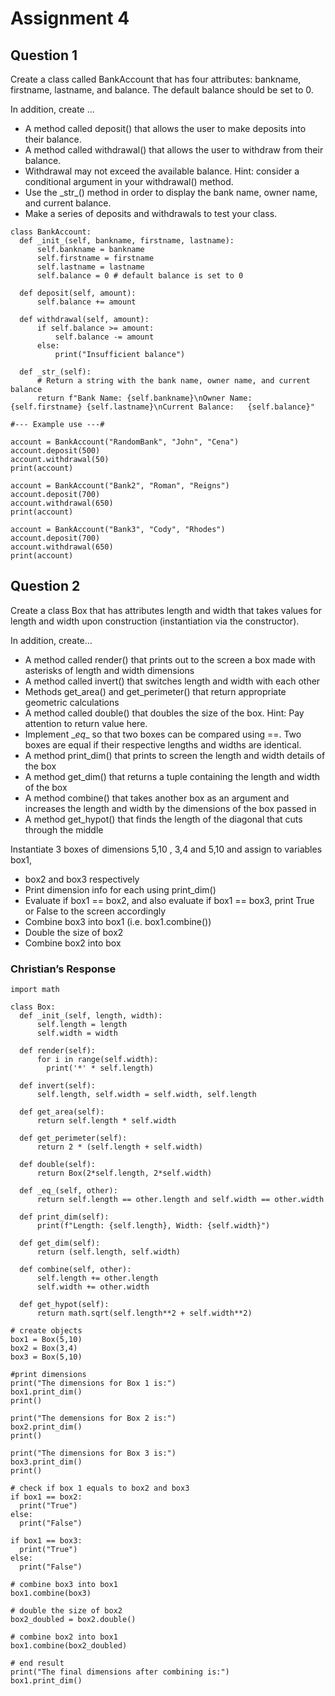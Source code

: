 # Assignment 4

## Question 1

Create a class called BankAccount that has four attributes: bankname, firstname, lastname, and balance. The default balance should be set to 0.

In addition, create ...

-   A method called deposit() that allows the user to make deposits into their balance.
-   A method called withdrawal() that allows the user to withdraw from their balance.
-   Withdrawal may not exceed the available balance. Hint: consider a conditional argument in your withdrawal() method.
-   Use the \_str_() method in order to display the bank name, owner name, and current balance.
-   Make a series of deposits and withdrawals to test your class.

```
class BankAccount:
  def _init_(self, bankname, firstname, lastname):
      self.bankname = bankname
      self.firstname = firstname
      self.lastname = lastname
      self.balance = 0 # default balance is set to 0

  def deposit(self, amount):
      self.balance += amount

  def withdrawal(self, amount):
      if self.balance >= amount:
          self.balance -= amount
      else:
          print("Insufficient balance")

  def _str_(self):
      # Return a string with the bank name, owner name, and current balance
      return f"Bank Name: {self.bankname}\nOwner Name: {self.firstname} {self.lastname}\nCurrent Balance:   {self.balance}"

#--- Example use ---#

account = BankAccount("RandomBank", "John", "Cena")
account.deposit(500)
account.withdrawal(50)
print(account)

account = BankAccount("Bank2", "Roman", "Reigns")
account.deposit(700)
account.withdrawal(650)
print(account)

account = BankAccount("Bank3", "Cody", "Rhodes")
account.deposit(700)
account.withdrawal(650)
print(account)
```

## Question 2

Create a class Box that has attributes length and width that takes values for length and width upon construction (instantiation via the constructor).

In addition, create…

-   A method called render() that prints out to the screen a box made with asterisks of length and width dimensions
-   A method called invert() that switches length and width with each other
-   Methods get_area() and get_perimeter() that return appropriate geometric calculations
-   A method called double() that doubles the size of the box. Hint: Pay attention to return value here.
-   Implement \_*eq*\_ so that two boxes can be compared using ==. Two boxes are equal if their respective lengths and widths are identical.
-   A method print_dim() that prints to screen the length and width details of the box
-   A method get_dim() that returns a tuple containing the length and width of the box
-   A method combine() that takes another box as an argument and increases the length and width by the dimensions of the box passed in
-   A method get_hypot() that finds the length of the diagonal that cuts through the middle

 Instantiate 3 boxes of dimensions 5,10 , 3,4 and 5,10 and assign to variables box1,

-   box2 and box3 respectively
-   Print dimension info for each using print_dim()
-   Evaluate if box1 == box2, and also evaluate if box1 == box3, print True or False to the screen accordingly
-   Combine box3 into box1 (i.e. box1.combine())
-   Double the size of box2
-   Combine box2 into box

### Christian’s Response

```
import math

class Box:
  def _init_(self, length, width):
      self.length = length
      self.width = width

  def render(self):
      for i in range(self.width):
        print('*' * self.length)

  def invert(self):
      self.length, self.width = self.width, self.length

  def get_area(self):
      return self.length * self.width

  def get_perimeter(self):
      return 2 * (self.length + self.width)

  def double(self):
      return Box(2*self.length, 2*self.width)

  def _eq_(self, other):
      return self.length == other.length and self.width == other.width

  def print_dim(self):
      print(f"Length: {self.length}, Width: {self.width}")

  def get_dim(self):
      return (self.length, self.width)

  def combine(self, other):
      self.length += other.length
      self.width += other.width

  def get_hypot(self):
      return math.sqrt(self.length**2 + self.width**2)

# create objects
box1 = Box(5,10)
box2 = Box(3,4)
box3 = Box(5,10)

#print dimensions
print("The dimensions for Box 1 is:")
box1.print_dim()
print()

print("The demensions for Box 2 is:")
box2.print_dim()
print()

print("The dimensions for Box 3 is:")
box3.print_dim()
print()

# check if box 1 equals to box2 and box3
if box1 == box2:
  print("True")
else:
  print("False")

if box1 == box3:
  print("True")
else:
  print("False")

# combine box3 into box1
box1.combine(box3)

# double the size of box2
box2_doubled = box2.double()

# combine box2 into box1
box1.combine(box2_doubled)

# end result
print("The final dimensions after combining is:")
box1.print_dim()
```

